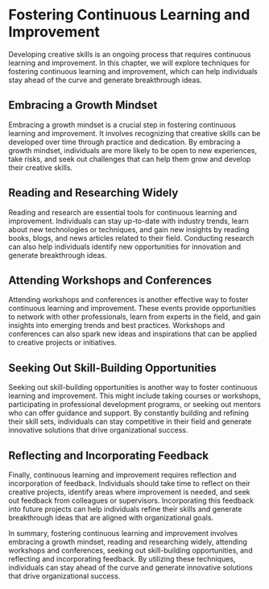 Fostering Continuous Learning and Improvement
=========================================================================================

Developing creative skills is an ongoing process that requires continuous learning and improvement. In this chapter, we will explore techniques for fostering continuous learning and improvement, which can help individuals stay ahead of the curve and generate breakthrough ideas.

Embracing a Growth Mindset
--------------------------

Embracing a growth mindset is a crucial step in fostering continuous learning and improvement. It involves recognizing that creative skills can be developed over time through practice and dedication. By embracing a growth mindset, individuals are more likely to be open to new experiences, take risks, and seek out challenges that can help them grow and develop their creative skills.

Reading and Researching Widely
------------------------------

Reading and research are essential tools for continuous learning and improvement. Individuals can stay up-to-date with industry trends, learn about new technologies or techniques, and gain new insights by reading books, blogs, and news articles related to their field. Conducting research can also help individuals identify new opportunities for innovation and generate breakthrough ideas.

Attending Workshops and Conferences
-----------------------------------

Attending workshops and conferences is another effective way to foster continuous learning and improvement. These events provide opportunities to network with other professionals, learn from experts in the field, and gain insights into emerging trends and best practices. Workshops and conferences can also spark new ideas and inspirations that can be applied to creative projects or initiatives.

Seeking Out Skill-Building Opportunities
----------------------------------------

Seeking out skill-building opportunities is another way to foster continuous learning and improvement. This might include taking courses or workshops, participating in professional development programs, or seeking out mentors who can offer guidance and support. By constantly building and refining their skill sets, individuals can stay competitive in their field and generate innovative solutions that drive organizational success.

Reflecting and Incorporating Feedback
-------------------------------------

Finally, continuous learning and improvement requires reflection and incorporation of feedback. Individuals should take time to reflect on their creative projects, identify areas where improvement is needed, and seek out feedback from colleagues or supervisors. Incorporating this feedback into future projects can help individuals refine their skills and generate breakthrough ideas that are aligned with organizational goals.

In summary, fostering continuous learning and improvement involves embracing a growth mindset, reading and researching widely, attending workshops and conferences, seeking out skill-building opportunities, and reflecting and incorporating feedback. By utilizing these techniques, individuals can stay ahead of the curve and generate innovative solutions that drive organizational success.
